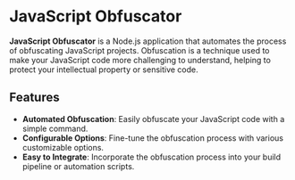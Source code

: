 # JavaScript Obfuscator

**JavaScript Obfuscator** is a Node.js application that automates the process of obfuscating JavaScript projects. Obfuscation is a technique used to make your JavaScript code more challenging to understand, helping to protect your intellectual property or sensitive code.

## Features

- **Automated Obfuscation**: Easily obfuscate your JavaScript code with a simple command.
- **Configurable Options**: Fine-tune the obfuscation process with various customizable options.
- **Easy to Integrate**: Incorporate the obfuscation process into your build pipeline or automation scripts.
